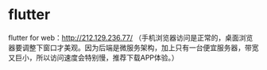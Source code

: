 # flutter

flutter for web：http://212.129.236.77/ （手机浏览器访问是正常的，桌面浏览器要调整下窗口才美观。因为后端是微服务架构，加上只有一台便宜服务器，带宽又巨小，所以访问速度会特别慢，推荐下载APP体验。）
